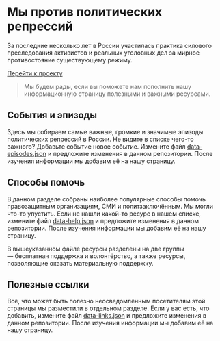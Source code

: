 # Мы против политических репрессий
За последние несколько лет в России участилась практика силового преследования активистов и реальных уголовных дел за мирное противостояние существующему режиму.

[Перейти к проекту](https://valeryalexeev.github.io/repressions/)

> Мы будем рады, если вы поможете нам пополнить нашу информационную страницу полезными и важными ресурсами.

## События и эпизоды
Здесь мы собираем самые важные, громкие и значимые эпизоды политических репрессий в России. Не видите в списке чего-то важного? Добавьте событие новое событие. Измените файл [data-episodes.json](https://github.com/valeryalexeev/repressions/blob/master/data-episodes.json) и предложите изменения в данном репозитории. После изучения информации мы добавим её на нашу страницу.

## Способы помочь
В данном разделе собраны наиболее популярные способы помочь правозащитным организациям, СМИ и политзаключённым. Мы могли что-то упустить. Если не нашли какой-то ресурс в нашем списке, измените файл [data-help.json](https://github.com/valeryalexeev/repressions/blob/master/data-help.json) и предложите изменения в данном репозитории. После изучения информации мы добавим её на нашу страницу.

В вышеуказанном файле ресурсы разделены на две группы — бесплатная поддержка и волонтёрство, а также ресурсы, позволяющие оказать материальную поддержку.

## Полезные ссылки
Всё, что может быть полезно неосведомлённым посетителям этой страницы мы разместили в отдельном разделе. Если у вас есть, что добавить, измените файл [data-links.json](https://github.com/valeryalexeev/repressions/blob/master/data-links.json) и предложите изменения в данном репозитории. После изучения информации мы добавим её на нашу страницу.